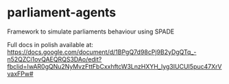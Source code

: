 # parliament-agents
Framework to simulate parliaments behaviour using SPADE


Full docs in polish available at: https://docs.google.com/document/d/1BPgQ7d98cPj9B2yDgQTq_-n52QZCi1ovQAEQRQS3DAo/edit?fbclid=IwAR0gQNu2NyMvzFttFbCxxhftcW3LnzHXYH_lyg3IUCUI5puc47XrVvaxFPw# 
